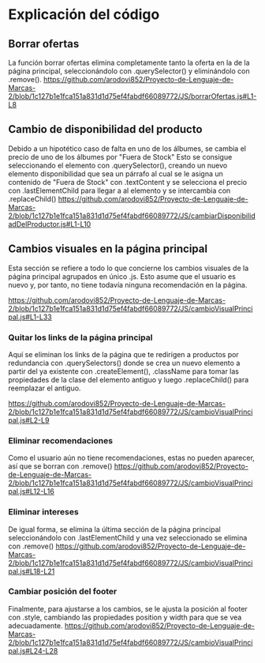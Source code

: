 # Explicación del código

## Borrar ofertas

La función borrar ofertas elimina completamente tanto la oferta en la de la página principal, seleccionándolo con .querySelector() y eliminándolo con .remove().
https://github.com/arodovi852/Proyecto-de-Lenguaje-de-Marcas-2/blob/1c127b1e1fca151a831d1d75ef4fabdf66089772/JS/borrarOfertas.js#L1-L8

## Cambio de disponibilidad del producto

Debido a un hipotético caso de falta en uno de los álbumes, se cambia el precio de uno de los álbumes por "Fuera de Stock"
Esto se consigue seleccionando el elemento con .querySelector(), creando un nuevo elemento disponibilidad que sea un párrafo al cual se le asigna un contenido
de "Fuera de Stock" con .textContent y se selecciona el precio con .lastElementChild para llegar a al elemento y se intercambia con .replaceChild()
https://github.com/arodovi852/Proyecto-de-Lenguaje-de-Marcas-2/blob/1c127b1e1fca151a831d1d75ef4fabdf66089772/JS/cambiarDisponibilidadDelProductor.js#L1-L10

## Cambios visuales en la página principal

Esta sección se refiere a todo lo que concierne los cambios visuales de la página principal agrupados en único .js. Esto asume que el usuario es nuevo
y, por tanto, no tiene todavía ninguna recomendación en la página.

https://github.com/arodovi852/Proyecto-de-Lenguaje-de-Marcas-2/blob/1c127b1e1fca151a831d1d75ef4fabdf66089772/JS/cambioVisualPrincipal.js#L1-L33

### Quitar los links de la página principal

Aquí se eliminan los links de la página que te redirigen a productos por redundancia con .querySelectors() donde se crea un nuevo elemento
a partir del ya existente con .createElement(), .className para tomar las propiedades de la clase del elemento antiguo y luego .replaceChild()
para reemplazar el antiguo.

https://github.com/arodovi852/Proyecto-de-Lenguaje-de-Marcas-2/blob/1c127b1e1fca151a831d1d75ef4fabdf66089772/JS/cambioVisualPrincipal.js#L2-L9

### Eliminar recomendaciones

Como el usuario aún no tiene recomendaciones, estas no pueden aparecer, así que se borran con .remove()
https://github.com/arodovi852/Proyecto-de-Lenguaje-de-Marcas-2/blob/1c127b1e1fca151a831d1d75ef4fabdf66089772/JS/cambioVisualPrincipal.js#L12-L16

### Eliminar intereses

De igual forma, se elimina la última sección de la página principal seleccionándolo con .lastElementChild y una vez seleccionado se elimina con .remove()
https://github.com/arodovi852/Proyecto-de-Lenguaje-de-Marcas-2/blob/1c127b1e1fca151a831d1d75ef4fabdf66089772/JS/cambioVisualPrincipal.js#L18-L21

### Cambiar posición del footer

Finalmente, para ajustarse a los cambios, se le ajusta la posición al footer con .style, cambiando las propiedades position y width para que se vea adecuadamente.
https://github.com/arodovi852/Proyecto-de-Lenguaje-de-Marcas-2/blob/1c127b1e1fca151a831d1d75ef4fabdf66089772/JS/cambioVisualPrincipal.js#L24-L28
